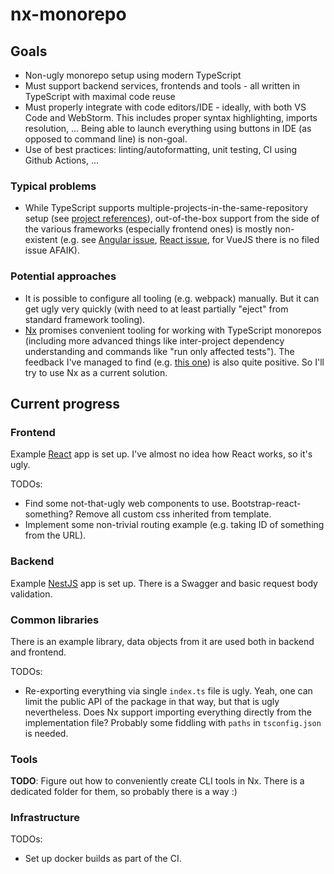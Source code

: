 # nx-monorepo

## Goals
- Non-ugly monorepo setup using modern TypeScript
- Must support backend services, 
  frontends and tools - all written in TypeScript with maximal code reuse
- Must properly integrate with code editors/IDE - ideally, with both VS Code and WebStorm. This includes
  proper syntax highlighting, imports resolution, ... Being able to launch everything using buttons in IDE
  (as opposed to command line) is non-goal.
- Use of best practices: linting/autoformatting, unit testing, CI using Github Actions, ...   
  
### Typical problems
- While TypeScript supports multiple-projects-in-the-same-repository setup
  (see [project references](https://www.typescriptlang.org/docs/handbook/project-references.html)),
  out-of-the-box support from the side of the various frameworks (especially frontend ones) is
  mostly non-existent (e.g. see 
  [Angular issue](https://github.com/angular/angular/issues/37276),
  [React issue](https://github.com/facebook/create-react-app/issues/6799),
  for VueJS there is no filed issue AFAIK).

### Potential approaches
- It is possible to configure all tooling (e.g. webpack) manually. But it can get ugly very quickly
  (with need to at least partially "eject" from standard framework tooling).
- [Nx](https://nx.dev/) promises convenient tooling for working with TypeScript monorepos (including
  more advanced things like inter-project dependency understanding and commands like "run only affected tests").
  The feedback I've managed to find (e.g. [this one](https://medium.com/ngconf/running-nx-affected-commands-in-github-actions-e126b808506c))
  is also quite positive. So I'll try to use Nx as a current solution.

## Current progress

### Frontend

Example [React](https://reactjs.org/) app is set up. I've almost no idea how React works, so it's ugly.

TODOs:
- Find some not-that-ugly web components to use. Bootstrap-react-something? Remove all custom css inherited from template.
- Implement some non-trivial routing example (e.g. taking ID of something from the URL).

### Backend

Example [NestJS](https://docs.nestjs.com/) app is set up. There is a Swagger and basic request body validation. 

### Common libraries

There is an example library, data objects from it are used both in backend and frontend.

TODOs:
- Re-exporting everything via single `index.ts` file is ugly.
  Yeah, one can limit the public API of the package in that way, but that is ugly nevertheless.
  Does Nx support importing everything directly from the implementation file? Probably some fiddling
  with `paths` in `tsconfig.json` is needed. 
  

### Tools

**TODO**: Figure out how to conveniently create CLI tools in Nx.
There is a dedicated folder for them, so probably there is a way :)  

### Infrastructure
TODOs:
- Set up docker builds as part of the CI.
